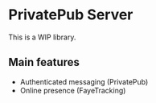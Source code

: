 # PrivatePub Server

This is a WIP library.

## Main features

* Authenticated messaging (PrivatePub)
* Online presence (FayeTracking)

